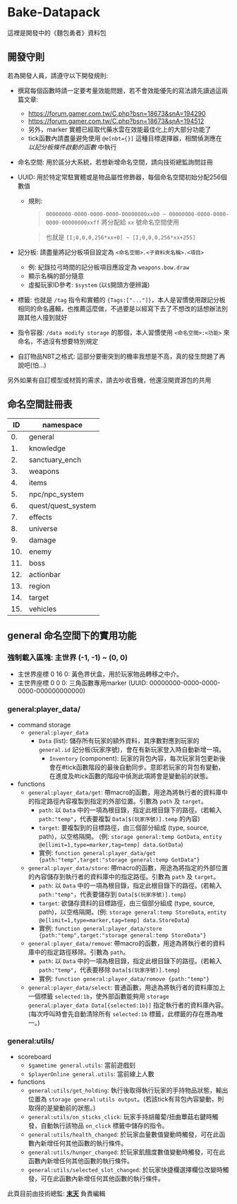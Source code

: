 # Bake-Datapack

這裡是開發中的《麵包勇者》資料包

## 開發守則

若為開發人員，請遵守以下開發規則:

* 撰寫每個函數時請一定要考量效能問題，若不會效能優先的寫法請先讀過這兩篇文章:
  * https://forum.gamer.com.tw/C.php?bsn=18673&snA=194290
  * https://forum.gamer.com.tw/C.php?bsn=18673&snA=194512
  * 另外，marker 實體已經取代藥水雲在效能最佳化上的大部分功能了
  * tick函數內請盡量避免使用 `@e[nbt={}]` 這種目標選擇器，相關偵測應在 _以記分板條件啟動的函數_ 中執行 
  
* 命名空間: 用於區分大系統，若想新增命名空間，請向技術總監詢問註冊

* UUID: 用於特定常駐實體或是物品屬性修飾器，每個命名空間初始分配256個數值
  * 規則:
    > `00000000-0000-0000-0000-00000000xx00 ~ 00000000-0000-0000-0000-00000000xxff` 將分配給 `xx` 號命名空間使用

    > 也就是 `[I;0,0,0,256*xx+0] ~ [I;0,0,0,256*xx+255]`

* 記分板: 請盡量將記分板項目設定為 `<命名空間>.<子資料夾名稱>.<項目>`

  * 例: 紀錄拉弓時間的記分板項目應設定為 `weapons.bow.draw`
  * 顯示名稱的部分隨意
  * 虛擬玩家ID參考: `$system` (以`$`開頭方便辨識)
 
* 標籤: 也就是 `/tag` 指令和實體的 `{Tags:["..."]}`，本人是習慣使用跟記分板相同的命名邏輯，也推薦這麼做，不過要是以經寫下去了不想改的話想辦法別跟其他人撞到就好

* 指令容器: `/data modify storage` 的那個，本人習慣使用 `<命名空間>:<功能>` 來命名，不過沒有想要特別規定

* 自訂物品NBT之格式: 這部分要衝突到的機率我想是不高，真的發生問題了再說吧(怕...)

另外如果有自訂模型或材質的需求，請去吵收音機，他還沒開資源包的共用

## 命名空間註冊表
|ID |namespace          |
|---|-------------------|
|0. |general            |
|1. |knowledge          |
|2. |sanctuary_ench     |
|3. |weapons            |
|4. |items              |
|5. |npc/npc_system     |
|6. |quest/quest_system |
|7. |effects            |
|8. |universe           |
|9. |damage             |
|10.|enemy              |
|11.|boss               |
|12.|actionbar          |
|13.|region             |
|14.|target             |
|15.|vehicles           |

## general 命名空間下的實用功能

### 強制載入區塊: 主世界 (-1, -1) ~ (0, 0)
* 主世界座標 0 16 0: 黃色界伏盒，用於玩家物品轉移之中介。
* 主世界座標 0 0 0: 三角函數專用marker (UUID: 00000000-0000-0000-0000-000000000000)

### general:player_data/
* command storage
  * `general:player_data`
    * `Data` (list): 儲存所有玩家的額外資料，其序數對應到玩家的 `general.id` 記分板(玩家序號)，會在有新玩家登入時自動新增一項。
      * `Inventory` (component): 玩家的背包內容，每次玩家背包更新後會在#tick函數階段的最後自動同步。意即若玩家的背包有變動，在進度及#tick函數的階段中偵測此項將會是變動前的狀態。
* functions
  * `general:player_data/get`: 帶macro的函數，用途為將執行者的資料庫中的指定路徑內容複製到指定的外部位置。引數為 `path` 及 `target`。
    * `path`: 以 `Data` 中的一項為根目錄，指定此根目錄下的路徑。(若輸入 `path:"temp"`，代表要複製 `Data[$(玩家序號)].temp` 的內容)
    * `target`: 要複製到的目標路徑，由三個部分組成 (type, source, path)，以空格隔開。 (例: `storage general:temp GotData`, `entity @e[limit=1,type=marker,tag=temp] data.GotData`)
    * 實例: `function general:player_data/get {path:"temp",target:"storage general:temp GotData"}`
  * `general:player_data/store`: 帶macro的函數，用途為將指定的外部位置的內容儲存到執行者的資料庫中的指定路徑。引數為 `path` 及 `target`。
    * `path`: 以 `Data` 中的一項為根目錄，指定此根目錄下的路徑。(若輸入 `path:"temp"`，代表要儲存到 `Data[$(玩家序號)].temp`)
    * `target`: 欲儲存資料的目標路徑，由三個部分組成 (type, source, path)，以空格隔開。(例: `storage general:temp StoreData`, `entity @e[limit=1,type=marker,tag=temp] data.StoreData`)
    * 實例: `function general:player_data/store {path:"temp",target:"storage general:temp StoreData"}`
  * `general:player_data/remove`: 帶macro的函數，用途為將執行者的資料庫中的指定路徑移除。引數為 `path`。
    * `path`: 以 `Data` 中的一項為根目錄，指定此根目錄下的路徑。(若輸入 `path:"temp"`，代表要移除 `Data[$(玩家序號)].temp`)
    * 實例: `function general:player_data/remove {path:"temp"}`
  * `general:player_data/select`: 普通函數，用途為將執行者的資料庫加上一個標籤 `selected:1b`，使外部函數能夠用 `storage general:player_data Data[{selected:1b}]` 指定執行者的資料庫內容。(每次呼叫時會先自動清除所有 `selected:1b` 標籤，此標籤的存在應為唯一。)

### general:utils/
* scoreboard
  * `$gametime general.utils`: 當前遊戲刻
  * `$playerOnline general.utils`: 當前線上人數
* functions
  * `general:utils/get_holding`: 執行後取得執行玩家的手持物品狀態，輸出位置為 `storage general:utils output`。(若該tick有背包內容變動，則取得的是變動前的狀態。)
  * `general:utils/on_sticks_click`: 玩家手持胡蘿蔔/扭曲蕈菇右鍵時觸發，自動執行該物品 `on_click` 標籤中儲存的指令。
  * `general:utils/health_changed`: 於玩家血量數值變動時觸發，可在此函數內新增任何其他函數的執行條件。
  * `general:utils/hunger_changed`: 於玩家飢餓度數值變動時觸發，可在此函數內新增任何其他函數的執行條件。
  * `general:utils/selected_slot_changed`: 於玩家快捷欄選擇欄位改變時觸發，可在此函數內新增任何其他函數的執行條件。

此頁目前由技術總監: [__末天__](https://github.com/muotian) 負責編輯
